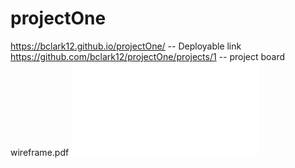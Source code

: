 # projectOne
https://bclark12.github.io/projectOne/ -- Deployable link
https://github.com/bclark12/projectOne/projects/1  -- project board
wireframe.pdf
![wireframe](wireframe.pdf)

